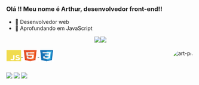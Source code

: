 ### Olá !! Meu nome é Arthur, desenvolvedor front-end!!

- 🔭 Desenvolvedor web 
- 🌱 Aprofundando em JavaScript 

<div align="center">
  <a href="https://www.instagram.com/arthur.abreup/">
  <img height="180em" src="https://github-readme-stats.vercel.app/api?username=drarthurpts&show_icons=true&theme=dracula&include_all_commits=true&count_private=true"/><img height="180em" src="https://github-readme-stats.vercel.app/api/top-langs/?username=drarthurpts&layout=compact&langs_count=7&theme=dracula"/>
</div>
  <div style="display: inline_block"><br>
  <img align="center" alt="art-Js" height="30" width="40" src="https://raw.githubusercontent.com/devicons/devicon/master/icons/javascript/javascript-plain.svg">
  <img align="center" alt="art-HTML" height="30" width="40" src="https://raw.githubusercontent.com/devicons/devicon/master/icons/html5/html5-original.svg">
  <img align="center" alt="art-CSS" height="30" width="40" src="https://raw.githubusercontent.com/devicons/devicon/master/icons/css3/css3-original.svg">
  <img align="right" alt="art-pic" height="150" style="border-radius:50px;" src="https://share-cdn.picrew.me/shareImg/org/202203/94097_epWFi3dN.png">
</div>
  
  
  ##
  
  
  <div> 
  <a href="https://instagram.com/arthur.abreup" target="_blank"><img src="https://img.shields.io/badge/-Instagram-%23E4405F?style=for-the-badge&logo=instagram&logoColor=white" target="_blank"></a>
  <a href = "mailto:arthurpatriciosousa@gmail.com"><img src="https://img.shields.io/badge/-Gmail-%23333?style=for-the-badge&logo=gmail&logoColor=white" target="_blank"></a>
  <a href="https://www.linkedin.com/in/arthur-abreu-417693211/" target="_blank"><img src="https://img.shields.io/badge/-LinkedIn-%230077B5?style=for-the-badge&logo=linkedin&logoColor=white" target="_blank"></a> 
 
 
</div>
